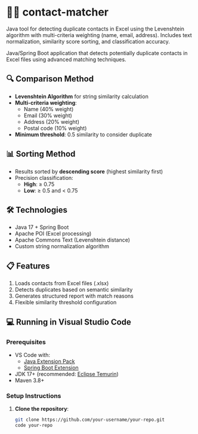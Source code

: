 # 🕵️‍♂️ contact-matcher
Java tool for detecting duplicate contacts in Excel using the Levenshtein algorithm with multi-criteria weighting (name, email, address). Includes text normalization, similarity score sorting, and classification accuracy.

Java/Spring Boot application that detects potentially duplicate contacts in Excel files using advanced matching techniques.

## 🔍 Comparison Method
- **Levenshtein Algorithm** for string similarity calculation
- **Multi-criteria weighting**:
  - Name (40% weight)
  - Email (30% weight)
  - Address (20% weight)
  - Postal code (10% weight)
- **Minimum threshold**: 0.5 similarity to consider duplicate

## 📊 Sorting Method
- Results sorted by **descending score** (highest similarity first)
- Precision classification:
  - **High**: ≥ 0.75
  - **Low**: ≥ 0.5 and < 0.75

## 🛠 Technologies
- Java 17 + Spring Boot
- Apache POI (Excel processing)
- Apache Commons Text (Levenshtein distance)
- Custom string normalization algorithm

## 📋 Features
1. Loads contacts from Excel files (.xlsx)
2. Detects duplicates based on semantic similarity
3. Generates structured report with match reasons
4. Flexible similarity threshold configuration

## 💻 Running in Visual Studio Code

### Prerequisites
- VS Code with:
  - [Java Extension Pack](https://marketplace.visualstudio.com/items?itemName=vscjava.vscode-java-pack)
  - [Spring Boot Extension](https://marketplace.visualstudio.com/items?itemName=vscjava.vscode-spring-initializr)
- JDK 17+ (recommended: [Eclipse Temurin](https://adoptium.net/))
- Maven 3.8+

### Setup Instructions

1. **Clone the repository**:
   ```bash
   git clone https://github.com/your-username/your-repo.git
   code your-repo

   
